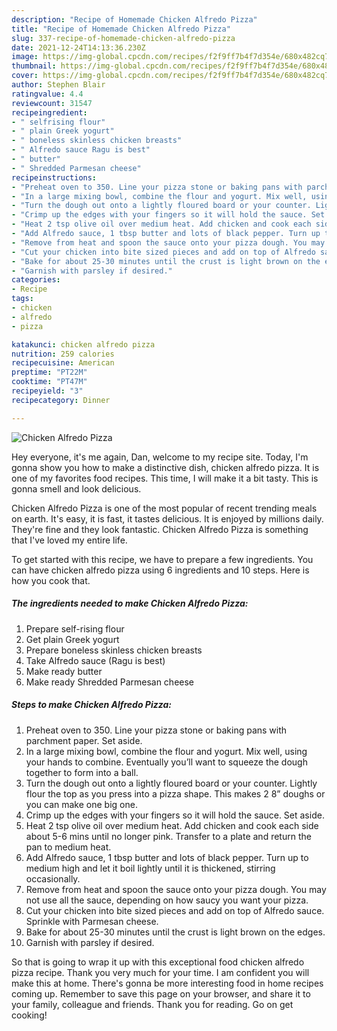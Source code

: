 ```yaml
---
description: "Recipe of Homemade Chicken Alfredo Pizza"
title: "Recipe of Homemade Chicken Alfredo Pizza"
slug: 337-recipe-of-homemade-chicken-alfredo-pizza
date: 2021-12-24T14:13:36.230Z
image: https://img-global.cpcdn.com/recipes/f2f9ff7b4f7d354e/680x482cq70/chicken-alfredo-pizza-recipe-main-photo.jpg
thumbnail: https://img-global.cpcdn.com/recipes/f2f9ff7b4f7d354e/680x482cq70/chicken-alfredo-pizza-recipe-main-photo.jpg
cover: https://img-global.cpcdn.com/recipes/f2f9ff7b4f7d354e/680x482cq70/chicken-alfredo-pizza-recipe-main-photo.jpg
author: Stephen Blair
ratingvalue: 4.4
reviewcount: 31547
recipeingredient:
- " selfrising flour"
- " plain Greek yogurt"
- " boneless skinless chicken breasts"
- " Alfredo sauce Ragu is best"
- " butter"
- " Shredded Parmesan cheese"
recipeinstructions:
- "Preheat oven to 350. Line your pizza stone or baking pans with parchment paper. Set aside."
- "In a large mixing bowl, combine the flour and yogurt. Mix well, using your hands to combine. Eventually you’ll want to squeeze the dough together to form into a ball."
- "Turn the dough out onto a lightly floured board or your counter. Lightly flour the top as you press into a pizza shape. This makes 2 8” doughs or you can make one big one."
- "Crimp up the edges with your fingers so it will hold the sauce. Set aside."
- "Heat 2 tsp olive oil over medium heat. Add chicken and cook each side about 5-6 mins until no longer pink. Transfer to a plate and return the pan to medium heat."
- "Add Alfredo sauce, 1 tbsp butter and lots of black pepper. Turn up to medium high and let it boil lightly until it is thickened, stirring occasionally."
- "Remove from heat and spoon the sauce onto your pizza dough. You may not use all the sauce, depending on how saucy you want your pizza."
- "Cut your chicken into bite sized pieces and add on top of Alfredo sauce. Sprinkle with Parmesan cheese."
- "Bake for about 25-30 minutes until the crust is light brown on the edges."
- "Garnish with parsley if desired."
categories:
- Recipe
tags:
- chicken
- alfredo
- pizza

katakunci: chicken alfredo pizza 
nutrition: 259 calories
recipecuisine: American
preptime: "PT22M"
cooktime: "PT47M"
recipeyield: "3"
recipecategory: Dinner

---
```



![Chicken Alfredo Pizza](https://img-global.cpcdn.com/recipes/f2f9ff7b4f7d354e/680x482cq70/chicken-alfredo-pizza-recipe-main-photo.jpg)

Hey everyone, it's me again, Dan, welcome to my recipe site. Today, I'm gonna show you how to make a distinctive dish, chicken alfredo pizza. It is one of my favorites food recipes. This time, I will make it a bit tasty. This is gonna smell and look delicious.



Chicken Alfredo Pizza is one of the most popular of recent trending meals on earth. It's easy, it is fast, it tastes delicious. It is enjoyed by millions daily. They're fine and they look fantastic. Chicken Alfredo Pizza is something that I've loved my entire life.


To get started with this recipe, we have to prepare a few ingredients. You can have chicken alfredo pizza using 6 ingredients and 10 steps. Here is how you cook that.

<!--inarticleads1-->

##### The ingredients needed to make Chicken Alfredo Pizza:

1. Prepare  self-rising flour
1. Get  plain Greek yogurt
1. Prepare  boneless skinless chicken breasts
1. Take  Alfredo sauce (Ragu is best)
1. Make ready  butter
1. Make ready  Shredded Parmesan cheese




<!--inarticleads2-->

##### Steps to make Chicken Alfredo Pizza:

1. Preheat oven to 350. Line your pizza stone or baking pans with parchment paper. Set aside.
1. In a large mixing bowl, combine the flour and yogurt. Mix well, using your hands to combine. Eventually you’ll want to squeeze the dough together to form into a ball.
1. Turn the dough out onto a lightly floured board or your counter. Lightly flour the top as you press into a pizza shape. This makes 2 8” doughs or you can make one big one.
1. Crimp up the edges with your fingers so it will hold the sauce. Set aside.
1. Heat 2 tsp olive oil over medium heat. Add chicken and cook each side about 5-6 mins until no longer pink. Transfer to a plate and return the pan to medium heat.
1. Add Alfredo sauce, 1 tbsp butter and lots of black pepper. Turn up to medium high and let it boil lightly until it is thickened, stirring occasionally.
1. Remove from heat and spoon the sauce onto your pizza dough. You may not use all the sauce, depending on how saucy you want your pizza.
1. Cut your chicken into bite sized pieces and add on top of Alfredo sauce. Sprinkle with Parmesan cheese.
1. Bake for about 25-30 minutes until the crust is light brown on the edges.
1. Garnish with parsley if desired.




So that is going to wrap it up with this exceptional food chicken alfredo pizza recipe. Thank you very much for your time. I am confident you will make this at home. There's gonna be more interesting food in home recipes coming up. Remember to save this page on your browser, and share it to your family, colleague and friends. Thank you for reading. Go on get cooking!
